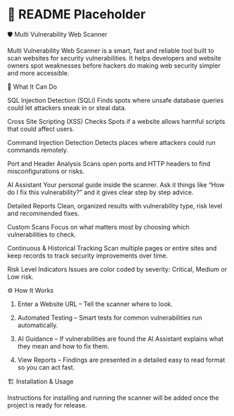 # 📄 README Placeholder

🛡️ Multi Vulnerability Web Scanner

Multi Vulnerability Web Scanner is a smart, fast and reliable tool built to scan websites for security vulnerabilities. It helps developers and website owners spot weaknesses before hackers do making web security simpler and more accessible.

🚀 What It Can Do

SQL Injection Detection (SQLi)
Finds spots where unsafe database queries could let attackers sneak in or steal data.

Cross Site Scripting (XSS) Checks
Spots if a website allows harmful scripts that could affect users.

Command Injection Detection
Detects places where attackers could run commands remotely.

Port and Header Analysis
Scans open ports and HTTP headers to find misconfigurations or risks.

AI Assistant
Your personal guide inside the scanner. Ask it things like “How do I fix this vulnerability?” and it gives clear step by step advice.

Detailed Reports
Clean, organized results with vulnerability type, risk level and recommended fixes.

Custom Scans
Focus on what matters most by choosing which vulnerabilities to check.

Continuous & Historical Tracking
Scan multiple pages or entire sites and keep records to track security improvements over time.

Risk Level Indicators
Issues are color coded by severity: Critical, Medium or Low risk.

⚙️ How It Works

1. Enter a Website URL – Tell the scanner where to look.

2. Automated Testing – Smart tests for common vulnerabilities run automatically.

3. AI Guidance – If vulnerabilities are found the AI Assistant explains what they mean and how to fix them.

4. View Reports – Findings are presented in a detailed easy to read format so you can act fast.

🏗️ Installation & Usage

Instructions for installing and running the scanner will be added once the project is ready for release.